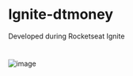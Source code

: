 ﻿# Ignite-dtmoney
 
 Developed during Rocketseat Ignite
 #
![image](https://user-images.githubusercontent.com/24255703/118317836-f0bb4700-b4ce-11eb-9afc-8823529f0ad0.png)
